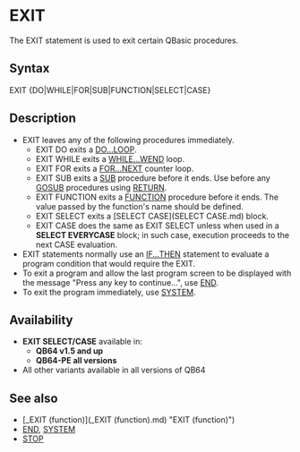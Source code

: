 # EXIT

The EXIT statement is used to exit certain QBasic procedures.

  

## Syntax

EXIT {DO|WHILE|FOR|SUB|FUNCTION|SELECT|CASE}
  

## Description

* EXIT leaves any of the following procedures immediately.
	+ EXIT DO exits a [DO...LOOP](DO...LOOP.md).
	+ EXIT WHILE exits a [WHILE...WEND](WHILE...WEND.md) loop.
	+ EXIT FOR exits a [FOR...NEXT](FOR...NEXT.md) counter loop.
	+ EXIT SUB exits a [SUB](SUB.md) procedure before it ends. Use before any [GOSUB](GOSUB.md) procedures using [RETURN](RETURN.md).
	+ EXIT FUNCTION exits a [FUNCTION](FUNCTION.md) procedure before it ends. The value passed by the function's name should be defined.
	+ EXIT SELECT exits a [SELECT CASE](SELECT CASE.md) block.
	+ EXIT CASE does the same as EXIT SELECT unless when used in a **SELECT EVERYCASE** block; in such case, execution proceeds to the next CASE evaluation.
* EXIT statements normally use an [IF...THEN](IF...THEN.md) statement to evaluate a program condition that would require the EXIT.
* To exit a program and allow the last program screen to be displayed with the message "Press any key to continue...", use [END](END.md).
* To exit the program immediately, use [SYSTEM](SYSTEM.md).

  

## Availability

* **EXIT SELECT/CASE** available in:
	+ **QB64 v1.5 and up**
	+ **QB64-PE all versions**
* All other variants available in all versions of QB64

  

## See also

* [_EXIT (function)](_EXIT (function).md) "EXIT (function)")
* [END](END.md), [SYSTEM](SYSTEM.md)
* [STOP](STOP.md)

  
